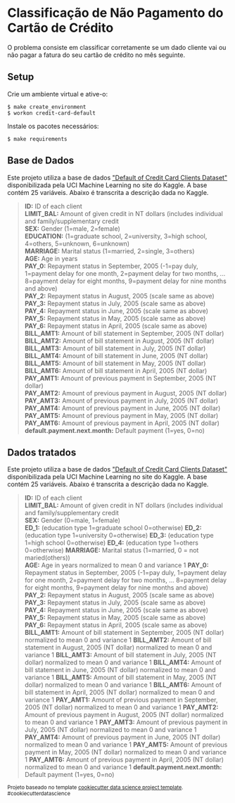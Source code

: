 Classificação de Não Pagamento do Cartão de Crédito
===================================================

O problema consiste em classificar corretamente se um dado cliente vai ou não pagar a fatura do seu cartão de crédito no mês seguinte. 

Setup
-----

Crie um ambiente virtual e ative-o:

    $ make create_environment
    $ workon credit-card-default

Instale os pacotes necessários:

    $ make requirements



Base de Dados
-------------

Este projeto utiliza a base de dados ["Default of Credit Card Clients Dataset"](https://www.kaggle.com/uciml/default-of-credit-card-clients-dataset) disponibilizada pela UCI Machine Learning no site do Kaggle. A base contém 25 variáveis. Abaixo é transcrita a descrição dada no Kaggle.
  
> **ID:** ID of each client    
> **LIMIT_BAL:** Amount of given credit in NT dollars (includes individual and family/supplementary credit  
> **SEX:** Gender (1=male, 2=female)  
> **EDUCATION:** (1=graduate school, 2=university, 3=high school, 4=others, 5=unknown, 6=unknown)  
> **MARRIAGE:** Marital status (1=married, 2=single, 3=others)  
> **AGE:** Age in years  
> **PAY_0:** Repayment status in September, 2005 (-1=pay duly, 1=payment delay for one month, 2=payment delay for two months, ... 8=payment delay for eight months, 9=payment delay for nine months and above)  
> **PAY_2:** Repayment status in August, 2005 (scale same as above)  
> **PAY_3:** Repayment status in July, 2005 (scale same as above)  
> **PAY_4:** Repayment status in June, 2005 (scale same as above)  
> **PAY_5:** Repayment status in May, 2005 (scale same as above)  
> **PAY_6:** Repayment status in April, 2005 (scale same as above)  
> **BILL_AMT1:** Amount of bill statement in September, 2005 (NT dollar)  
> **BILL_AMT2:** Amount of bill statement in August, 2005 (NT dollar)  
> **BILL_AMT3:** Amount of bill statement in July, 2005 (NT dollar)  
> **BILL_AMT4:** Amount of bill statement in June, 2005 (NT dollar)  
> **BILL_AMT5:** Amount of bill statement in May, 2005 (NT dollar)  
> **BILL_AMT6:** Amount of bill statement in April, 2005 (NT dollar)  
> **PAY_AMT1:** Amount of previous payment in September, 2005 (NT dollar)  
> **PAY_AMT2:** Amount of previous payment in August, 2005 (NT dollar)  
> **PAY_AMT3:** Amount of previous payment in July, 2005 (NT dollar)  
> **PAY_AMT4:** Amount of previous payment in June, 2005 (NT dollar)  
> **PAY_AMT5:** Amount of previous payment in May, 2005 (NT dollar)  
> **PAY_AMT6:** Amount of previous payment in April, 2005 (NT dollar)  
> **default.payment.next.month:** Default payment (1=yes, 0=no)


Dados tratados
-------------

Este projeto utiliza a base de dados ["Default of Credit Card Clients Dataset"](https://www.kaggle.com/uciml/default-of-credit-card-clients-dataset) disponibilizada pela UCI Machine Learning no site do Kaggle. A base contém 25 variáveis. Abaixo é transcrita a descrição dada no Kaggle.
  
> **ID:** ID of each client    
> **LIMIT_BAL:** Amount of given credit in NT dollars (includes individual and family/supplementary credit  
> **SEX:** Gender (0=male, 1=female)  
> **ED_1:** (education type 1=graduate school 0=otherwise)
> **ED_2:** (education type 1=university 0=otherwise)
> **ED_3:** (education type 1=high school 0=otherwise)
> **ED_4:** (education type 1=others 0=otherwise)
> **MARRIAGE:** Marital status (1=married, 0 = not maried(others))  
> **AGE:** Age in years normalized to mean 0 and variance 1
> **PAY_0:** Repayment status in September, 2005 (-1=pay duly, 1=payment delay for one month, 2=payment delay for two months, ... 8=payment delay for eight months, 9=payment delay for nine months and above)  
> **PAY_2:** Repayment status in August, 2005 (scale same as above)  
> **PAY_3:** Repayment status in July, 2005 (scale same as above)  
> **PAY_4:** Repayment status in June, 2005 (scale same as above)  
> **PAY_5:** Repayment status in May, 2005 (scale same as above)  
> **PAY_6:** Repayment status in April, 2005 (scale same as above)  
> **BILL_AMT1:** Amount of bill statement in September, 2005 (NT dollar)  normalized to mean 0 and variance 1
> **BILL_AMT2:** Amount of bill statement in August, 2005 (NT dollar)  normalized to mean 0 and variance 1
> **BILL_AMT3:** Amount of bill statement in July, 2005 (NT dollar)  normalized to mean 0 and variance 1
> **BILL_AMT4:** Amount of bill statement in June, 2005 (NT dollar)  normalized to mean 0 and variance 1
> **BILL_AMT5:** Amount of bill statement in May, 2005 (NT dollar)  normalized to mean 0 and variance 1
> **BILL_AMT6:** Amount of bill statement in April, 2005 (NT dollar)  normalized to mean 0 and variance 1
> **PAY_AMT1:** Amount of previous payment in September, 2005 (NT dollar)  normalized to mean 0 and variance 1
> **PAY_AMT2:** Amount of previous payment in August, 2005 (NT dollar)  normalized to mean 0 and variance 1
> **PAY_AMT3:** Amount of previous payment in July, 2005 (NT dollar)  normalized to mean 0 and variance 1
> **PAY_AMT4:** Amount of previous payment in June, 2005 (NT dollar)  normalized to mean 0 and variance 1
> **PAY_AMT5:** Amount of previous payment in May, 2005 (NT dollar)  normalized to mean 0 and variance 1
> **PAY_AMT6:** Amount of previous payment in April, 2005 (NT dollar)  normalized to mean 0 and variance 1
> **default.payment.next.month:** Default payment (1=yes, 0=no)

<p><small>Projeto baseado no template <a target="_blank" href="https://drivendata.github.io/cookiecutter-data-science/">cookiecutter data science project template</a>. #cookiecutterdatascience</small></p>

